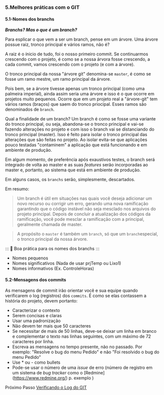 ### 5.Melhores práticas com o GIT


#### 5.1-Nomes dos branchs

***Branchs? Mas o que é um branch?***

Para esplicar o que vem a ser um branch, pense em um árvore. Uma árvore possue raiz, tronco principal e vários ramos, não é?

A raiz é o ínicio de tudo, foi o nosso primeiro commit. Se continuarmos crescendo com o projeto, é como se a nossa árvora fosse crescendo, a cada commit, vamos crescendo com o projeto (e com a árvore).

O tronco principal da nossa "árvore git" denomina-se `master`, é como se fosse um ramo mestre, um ramo principal da árvore. 

Pois bem, se a árvore tivesse apenas um tronco principal (como uma palmeira imperial), ainda assim seria uma árvore e isso é o que ocorre em projetos muito pequenos. Ocorre que em um projeto real a "árvore-git" tem vários ramos (braços) que saem do tronco priocipal. Esses ramos são denominados de `branch`.

Qual a finalidade de um branch? Um branch é como se fosse uma variante do tronco principal, ou seja, abandona-se o tronco principal e vai-se fazendo alterações no projeto e com isso o branch vai se distanciando do tronco principal (master). Isso é feito para isolar o tronco principal das alterações que são feitas no projeto. Ao isolar evita-se que aplicações pouco testadas "contaminem" a aplicação que está funcionando e em ambiente de produção.

Em algum momento, de preferência após exaustivos testes, o branch será integrado de volta ao master e as suas *features* serão incorporadas ao master e, portanto, ao sistema que está em ambiente de produção. 

Em alguns casos, os `branchs` serão, simplesmente, descartados.

Em resumo:

> Um branch é útil em situações nas quais você deseja adicionar um novo recurso ou corrigir um erro, gerando uma nova ramificação garantindo que o código instável não seja mesclado nos arquivos do projeto principal. Depois de concluir a atualização dos códigos da ramificação, você pode mesclar a ramificação com a principal, geralmente chamada de master.

>A propósito o `master` é também um `branch`, só que um `branch`especial, o tronco principal da nossa árvore. 

::: :pushpin: Boa prática para os nomes dos branchs :::

- Nomes pequenos
- Nomes significativos (Nada de usar prjTemp ou Lixo1)
- Nomes informativos (Ex. ControleHoras)

#### 5.2-Mensagens dos commits

As mensagens de commit irão orientar você e sua equipe quando verificarem o log (registros) dos `commits`. É como se elas contassem a história do projeto, devem portanto:

- Caracterizar o contexto 
- Serem concisas e claras
- Usar uma padronização
- Não devem ter mais que 50 caracteres
- Se necessitar de mais de 50 linhas, deve-se deixar um linha em branco e complementar o texto nas linhas seguintes, com um máximo de 72 caracteres por linha.
- Escreva as mensagens no tempo presente, não no passado. Por exemplo: "Resolve o bug do menu Pedido" e não "Foi resolvido o bug do menu Pedido"
- Use * ou  - como bullets
- Pode-se usar o número de uma *issue* de erro (número de registro em um sistema de *bug tracker* como o [Redmine] (https://www.redmine.org/) p. exemplo )

Próximo Passo [Verificando o Log do GIT](/LogGit/README.md)



